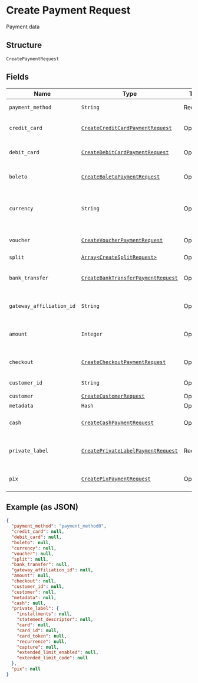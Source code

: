 
# Create Payment Request

Payment data

## Structure

`CreatePaymentRequest`

## Fields

| Name | Type | Tags | Description |
|  --- | --- | --- | --- |
| `payment_method` | `String` | Required | Payment method |
| `credit_card` | [`CreateCreditCardPaymentRequest`](/doc/models/create-credit-card-payment-request.md) | Optional | Settings for credit card payment |
| `debit_card` | [`CreateDebitCardPaymentRequest`](/doc/models/create-debit-card-payment-request.md) | Optional | Settings for debit card payment |
| `boleto` | [`CreateBoletoPaymentRequest`](/doc/models/create-boleto-payment-request.md) | Optional | Settings for boleto payment |
| `currency` | `String` | Optional | Currency. Must be informed using 3 characters |
| `voucher` | [`CreateVoucherPaymentRequest`](/doc/models/create-voucher-payment-request.md) | Optional | Settings for voucher payment |
| `split` | [`Array<CreateSplitRequest>`](/doc/models/create-split-request.md) | Optional | Splits |
| `bank_transfer` | [`CreateBankTransferPaymentRequest`](/doc/models/create-bank-transfer-payment-request.md) | Optional | Settings for bank transfer payment |
| `gateway_affiliation_id` | `String` | Optional | Gateway affiliation code |
| `amount` | `Integer` | Optional | The amount of the payment, in cents |
| `checkout` | [`CreateCheckoutPaymentRequest`](/doc/models/create-checkout-payment-request.md) | Optional | Settings for checkout payment |
| `customer_id` | `String` | Optional | Customer Id |
| `customer` | [`CreateCustomerRequest`](/doc/models/create-customer-request.md) | Optional | Customer |
| `metadata` | `Hash` | Optional | Metadata |
| `cash` | [`CreateCashPaymentRequest`](/doc/models/create-cash-payment-request.md) | Optional | Settings for cash payment |
| `private_label` | [`CreatePrivateLabelPaymentRequest`](/doc/models/create-private-label-payment-request.md) | Required | Settings for private label payment |
| `pix` | [`CreatePixPaymentRequest`](/doc/models/create-pix-payment-request.md) | Optional | Settings for pix payment |

## Example (as JSON)

```json
{
  "payment_method": "payment_method0",
  "credit_card": null,
  "debit_card": null,
  "boleto": null,
  "currency": null,
  "voucher": null,
  "split": null,
  "bank_transfer": null,
  "gateway_affiliation_id": null,
  "amount": null,
  "checkout": null,
  "customer_id": null,
  "customer": null,
  "metadata": null,
  "cash": null,
  "private_label": {
    "installments": null,
    "statement_descriptor": null,
    "card": null,
    "card_id": null,
    "card_token": null,
    "recurrence": null,
    "capture": null,
    "extended_limit_enabled": null,
    "extended_limit_code": null
  },
  "pix": null
}
```

